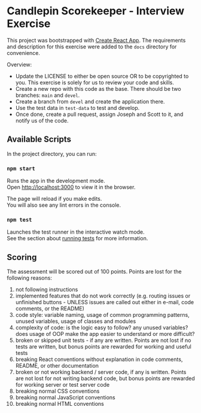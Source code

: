 # Candlepin Scorekeeper - Interview Exercise

This project was bootstrapped with [Create React App](https://github.com/facebook/create-react-app). The requirements and description for this exercise were added to the `docs` directory for convenience.

Overview:

* Update the LICENSE to either be open source OR to be copyrighted to you. This exercise is solely for us to review your code and skills.
* Create a new repo with this code as the base. There should be two branches: `main` and `devel`.
* Create a branch from `devel` and create the application there.
* Use the test data in `test-data` to test and develop.
* Once done, create a pull request, assign Joseph and Scott to it, and notify us of the code.

## Available Scripts

In the project directory, you can run:

### `npm start`

Runs the app in the development mode.\
Open [http://localhost:3000](http://localhost:3000) to view it in the browser.

The page will reload if you make edits.\
You will also see any lint errors in the console.

### `npm test`

Launches the test runner in the interactive watch mode.\
See the section about [running tests](https://facebook.github.io/create-react-app/docs/running-tests) for more information.

## Scoring
The assessment will be scored out of 100 points. Points are lost for the following reasons:

1. not following instructions
2. implemented features that do not work correctly (e.g. routing issues or unfinished buttons - UNLESS issues are called out either in e-mail, code comments, or the README)
3. code style: variable naming, usage of common programming patterns, unused variables, usage of classes and modules
4. complexity of code: is the logic easy to follow? any unused variables? does usage of OOP make the app easier to understand or more difficult?
5. broken or skipped unit tests - if any are written. Points are not lost if no tests are written, but bonus points are rewarded for working and useful tests
6. breaking React conventions without explanation in code comments, README, or other documentation
7. broken or not working backend / server code, if any is written. Points are not lost for not writing backend code, but bonus points are rewarded for working server or test server code
8. breaking normal CSS conventions
9. breaking normal JavaScript conventions
10. breaking normal HTML conventions